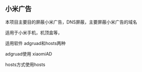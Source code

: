 ## 小米广告



本项目主要目的屏蔽小米广告，DNS屏蔽，主要屏蔽小米广告的域名

适用于小米手机，机顶盒等，

适用软件 adgruad和hosts两种

adgruad使用 xiaomiAD

hosts方式使用hosts
